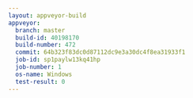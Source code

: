 ```yaml
---
layout: appveyor-build
appveyor:
  branch: master
  build-id: 40198170
  build-number: 472
  commit: 64b323f83dc0d87112dc9e3a30dc4f8ea31933f1
  job-id: sp1paylw13kq41hp
  job-number: 1
  os-name: Windows
  test-result: 0
---
```


